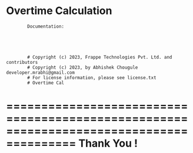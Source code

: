 Overtime Calculation
===============================================

            Documentation:





            # Copyright (c) 2023, Frappe Technologies Pvt. Ltd. and contributors
            # Copyright (c) 2023, by Abhishek Chougule developer.mrabhi@gmail.com
            # For license information, please see license.txt
            # Overtime Cal

========================================================================================
Thank You !
========================================================================================
